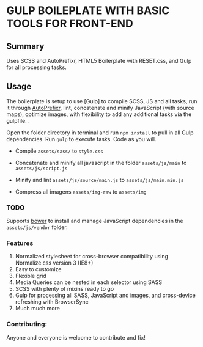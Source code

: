 # GULP BOILEPLATE WITH BASIC TOOLS FOR FRONT-END
 
 
## Summary

Uses SCSS and AutoPrefixr, HTML5 Boilerplate with RESET.css, and Gulp for all processing tasks. 

## Usage

The boilerplate is setup to use [Gulp] to compile SCSS, JS and all tasks, run it through [AutoPrefixr](https://github.com/ai/autoprefixer), lint, concatenate and minify JavaScript (with source maps), optimize images, with flexibility to add any additional tasks via the gulpfile. .

Open the folder directory in terminal and run `npm install` to pull in all Gulp dependencies. Run `gulp` to execute tasks. Code as you will.


- Compile `assets/sass/` to `style.css`

- Concatenate and minify all javascript in the folder `assets/js/main` to `assets/js/script.js`

- Minify and lint `assets/js/source/main.js` to `assets/js/main.min.js`

- Compress all imagens `assets/img-raw` to `assets/img`


### TODO

Supports [bower](https://github.com/bower/bower) to install and manage JavaScript dependencies in the `assets/js/vendor` folder.

### Features

1. Normalized stylesheet for cross-browser compatibility using Normalize.css version 3 (IE8+)
2. Easy to customize
3. Flexible grid 
4. Media Queries can be nested in each selector using SASS
5. SCSS with plenty of mixins ready to go
6. Gulp for processing all SASS, JavaScript and images, and cross-device refreshing with BrowserSync
7. Much much more



### Contributing:

Anyone and everyone is welcome to contribute and fix!

